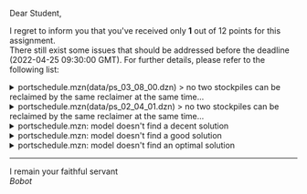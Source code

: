 Dear Student,

I regret to inform you that you've received only **1** out of 12 points for this assignment.\
There still exist some issues that should be addressed before the deadline (2022-04-25 09:30:00 GMT). For further details, please refer to the following list:

<details><summary>portschedule.mzn(data/ps_03_08_00.dzn) &gt; no two stockpiles can be reclaimed by the same reclaimer at the same time...</summary>- stockpiles 3 and 6 are serviced at the same time by the same machine;<br>given &#x27;optimal&#x27; solution:<br>- westend = array1d(1..8, [0, 0, 6, 0, 0, 4, 8, 0]);<br>- eastend = array1d(1..8, [4, 3, 8, 5, 4, 6, 9, 4]);<br>- stack = array1d(1..8, [27, 51, 0, 12, 39, 0, 0, 0]);<br>- endstack = array1d(1..8, [35, 57, 4, 22, 47, 4, 2, 8]);<br>- reclaim = array1d(1..8, [35, 57, 4, 22, 47, 4, 2, 8]);<br>- finished = array1d(1..8, [39, 60, 6, 27, 51, 6, 3, 12]);<br>- which = array1d(1..8, [1, 1, 1, 1, 1, 1, 1, 1]);<br>- _objective = 0;<br>- reclaimers_positions = array2d(1..3, 0..60, [0, 0, 0, 0, 0, 0, 0, 0, 0, 0, 0, 0, 0, 0, 0, 0, 0, 0, 0, 0, 0, 0, 0, 0, 0, 0, 0, 0, 0, 0, 0, 0, 0, 0, 0, 0, 0, 0, 0, 0, 0, 0, 0, 0, 0, 0, 0, 0, 0, 0, 0, 0, 0, 0, 0, 0, 0, 0, 0, 0, 0, 0, 0, 0, 0, 0, 0, 0, 0, 0, 0, 0, 0, 0, 0, 0, 0, 0, 0, 0, 0, 0, 0, 0, 0, 0, 0, 0, 0, 0, 0, 0, 0, 0, 0, 0, 0, 0, 0, 0, 0, 0, 0, 0, 0, 0, 0, 0, 0, 0, 0, 0, 0, 0, 0, 0, 0, 0, 0, 0, 0, 0, 0, 0, 0, 0, 0, 0, 0, 0, 0, 0, 0, 0, 0, 0, 0, 0, 0, 0, 0, 0, 0, 0, 0, 0, 0, 0, 0, 0, 0, 0, 0, 0, 0, 0, 0, 0, 0, 0, 0, 0, 0, 0, 0, 0, 0, 0, 0, 0, 0, 0, 0, 0, 0, 0, 0, 0, 0, 0, 0, 0, 0]);</details>
<details><summary>portschedule.mzn(data/ps_02_04_01.dzn) &gt; no two stockpiles can be reclaimed by the same reclaimer at the same time...</summary>- stockpiles 1 and 2 are serviced at the same time by the same machine;<br>- stockpiles 2 and 7 are serviced at the same time by the same machine;<br>- stockpiles 4 and 5 are serviced at the same time by the same machine;<br>given &#x27;optimal&#x27; solution:<br>- westend = array1d(1..7, [8, 0, 0, 0, 5, 8, 8]);<br>- eastend = array1d(1..7, [12, 8, 2, 5, 9, 11, 11]);<br>- stack = array1d(1..7, [40, 20, 52, 0, 0, 16, 28]);<br>- endstack = array1d(1..7, [48, 36, 56, 10, 8, 22, 34]);<br>- reclaim = array1d(1..7, [48, 36, 56, 10, 8, 22, 34]);<br>- finished = array1d(1..7, [56, 52, 60, 20, 16, 28, 40]);<br>- which = array1d(1..7, [1, 1, 1, 1, 1, 1, 1]);<br>- _objective = 0;<br>- reclaimers_positions = array2d(1..2, 0..60, [0, 0, 0, 0, 0, 0, 0, 0, 0, 0, 0, 0, 0, 0, 0, 0, 0, 0, 0, 0, 0, 0, 0, 0, 0, 0, 0, 0, 0, 0, 0, 0, 0, 0, 0, 0, 0, 0, 0, 0, 0, 0, 0, 0, 0, 0, 0, 0, 0, 0, 0, 0, 0, 0, 0, 0, 0, 0, 0, 0, 0, 0, 0, 0, 0, 0, 0, 0, 0, 0, 0, 0, 0, 0, 0, 0, 0, 0, 0, 0, 0, 0, 0, 0, 0, 0, 0, 0, 0, 0, 0, 0, 0, 0, 0, 0, 0, 0, 0, 0, 0, 0, 0, 0, 0, 0, 0, 0, 0, 0, 0, 0, 0, 0, 0, 0, 0, 0, 0, 0, 0, 0]);</details>
<details><summary>portschedule.mzn: model doesn&#x27;t find a decent solution</summary>objective doesn&#x27;t go below 229 for ps_04_12_00.dzn in 9 seconds</details>
<details><summary>portschedule.mzn: model doesn&#x27;t find a good solution</summary>objective doesn&#x27;t go below 226 for ps_04_12_00.dzn in 9 seconds</details>
<details><summary>portschedule.mzn: model doesn&#x27;t find an optimal solution</summary>objective doesn&#x27;t reach 114 for ps_04_12_00.dzn in 9 seconds</details>

-----------
I remain your faithful servant\
_Bobot_